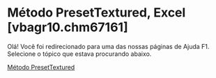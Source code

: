 
# Método PresetTextured, Excel [vbagr10.chm67161]

Olá! Você foi redirecionado para uma das nossas páginas de Ajuda F1. Selecione o tópico que estava procurando abaixo.

[Método PresetTextured](http://msdn.microsoft.com/library/4f6abf8c-c09e-6ef8-abb1-0cc643e6458b%28Office.15%29.aspx)
